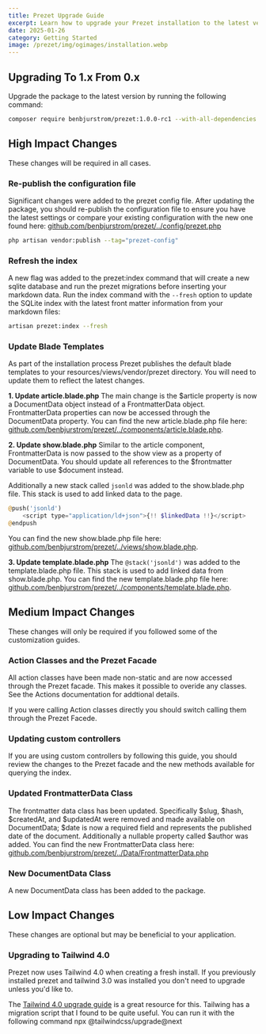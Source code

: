 ```yaml
---
title: Prezet Upgrade Guide
excerpt: Learn how to upgrade your Prezet installation to the latest version.
date: 2025-01-26
category: Getting Started
image: /prezet/img/ogimages/installation.webp
---
```


## Upgrading To 1.x From 0.x

Upgrade the package to the latest version by running the following command:

```bash
composer require benbjurstrom/prezet:1.0.0-rc1 --with-all-dependencies
```

## High Impact Changes

These changes will be required in all cases.

### Re-publish the configuration file
Significant changes were added to the prezet config file. After updating the package, you should re-publish the configuration file to ensure you have the latest settings or compare your existing configuration with the new one found here: [github.com/benbjurstrom/prezet/../config/prezet.php](https://github.com/benbjurstrom/prezet/blob/main/config/prezet.php)

```bash
php artisan vendor:publish --tag="prezet-config"
```

### Refresh the index
A new flag was added to the prezet:index command that will create a new sqlite database and run the prezet migrations before inserting your markdown data. Run the index command with the `--fresh` option to update the SQLite index with the latest front matter information from your markdown files:
```bash
artisan prezet:index --fresh
```

### Update Blade Templates

As part of the installation process Prezet publishes the default blade templates to your resources/views/vendor/prezet directory. You will need to update them to reflect the latest changes.

**1. Update article.blade.php**
The main change is the $article property is now a DocumentData object instead of a FrontmatterData object. FrontmatterData properties can now be accessed through the DocumentData property. You can find the new article.blade.php file here: [github.com/benbjurstrom/prezet/../components/article.blade.php](https://github.com/benbjurstrom/prezet/blob/main/resources/views/components/article.blade.php).

**2. Update show.blade.php**
Similar to the article component, FrontmatterData is now passed to the show view as a property of DocumentData. You should update all references to the $frontmatter variable to use $document instead. 

Additionally a new stack called `jsonld` was added to the show.blade.php file. This stack is used to add linked data to the page.
```php
@push('jsonld')
    <script type="application/ld+json">{!! $linkedData !!}</script>
@endpush
```

You can find the new show.blade.php file here: [github.com/benbjurstrom/prezet/../views/show.blade.php](https://github.com/benbjurstrom/prezet/blob/main/resources/views/show.blade.php).

**3. Update template.blade.php**
The `@stack('jsonld')` was added to the template.blade.php file. This stack is used to add linked data from show.blade.php.
You can find the new template.blade.php file here: [github.com/benbjurstrom/prezet/../components/template.blade.php](https://github.com/benbjurstrom/prezet/blob/main/resources/views/components/template.blade.php).

## Medium Impact Changes

These changes will only be required if you followed some of the customization guides.

### Action Classes and the Prezet Facade
All action classes have been made non-static and are now accessed through the Prezet facade. This makes it possible to overide any classes. See the Actions documentation for addtional details. 

If you were calling Action classes directly you should switch calling them through the Prezet Facede.

### Updating custom controllers
If you are using custom controllers by following this guide, you should review the changes to the Prezet facade and the new methods available for querying the index.

### Updated FrontmatterData Class
The frontmatter data class has been updated. Specifically  $slug, $hash, $createdAt, and $updatedAt were removed and made available on DocumentData; $date is now a required field and represents the published date of the document. Additionally a nullable property called $author was added. You can find the new FrontmatterData class here: [github.com/benbjurstrom/prezet/../Data/FrontmatterData.php](https://github.com/benbjurstrom/prezet/blob/main/src/Data/FrontmatterData.php)

### New DocumentData Class
A new DocumentData class has been added to the package.

## Low Impact Changes

These changes are optional but may be beneficial to your application.

### Upgrading to Tailwind 4.0
Prezet now uses Tailwind 4.0 when creating a fresh install. If you previously installed prezet and tailwind 3.0 was installed you don't need to upgrade unless you'd like to.

The [Tailwind 4.0 upgrade guide](https://tailwindcss.com/docs/upgrade-guide) is a great resource for this. Tailwing has a migration script that I found to be quite useful. You can run it with the following command npx @tailwindcss/upgrade@next

